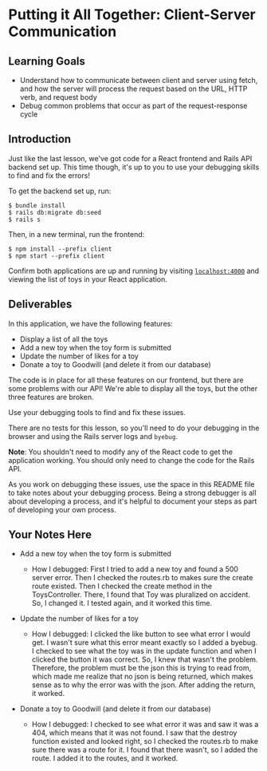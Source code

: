 # Putting it All Together: Client-Server Communication

## Learning Goals

- Understand how to communicate between client and server using fetch, and how
  the server will process the request based on the URL, HTTP verb, and request
  body
- Debug common problems that occur as part of the request-response cycle

## Introduction

Just like the last lesson, we've got code for a React frontend and Rails API
backend set up. This time though, it's up to you to use your debugging skills to
find and fix the errors!

To get the backend set up, run:

```console
$ bundle install
$ rails db:migrate db:seed
$ rails s
```

Then, in a new terminal, run the frontend:

```console
$ npm install --prefix client
$ npm start --prefix client
```

Confirm both applications are up and running by visiting
[`localhost:4000`](http://localhost:4000) and viewing the list of toys in your
React application.

## Deliverables

In this application, we have the following features:

- Display a list of all the toys
- Add a new toy when the toy form is submitted
- Update the number of likes for a toy
- Donate a toy to Goodwill (and delete it from our database)

The code is in place for all these features on our frontend, but there are some
problems with our API! We're able to display all the toys, but the other three
features are broken.

Use your debugging tools to find and fix these issues.

There are no tests for this lesson, so you'll need to do your debugging in the
browser and using the Rails server logs and `byebug`.

**Note**: You shouldn't need to modify any of the React code to get the
application working. You should only need to change the code for the Rails API.

As you work on debugging these issues, use the space in this README file to take
notes about your debugging process. Being a strong debugger is all about
developing a process, and it's helpful to document your steps as part of
developing your own process.

## Your Notes Here

- Add a new toy when the toy form is submitted

  - How I debugged: First I tried to add a new toy and found a 500 server error. Then I checked the routes.rb to makes sure the create route existed. Then I checked the create method in the ToysController. There, I found that Toy was pluralized on accident. So, I changed it. I tested again, and it worked this time. 

- Update the number of likes for a toy

  - How I debugged: I clicked the like button to see what error I would get. I wasn't sure what this error meant exactly so I added a byebug. I checked to see what the toy was in the update function and when I clicked the button it was correct. So, I knew that wasn't the problem. Therefore, the problem must be the json this is trying to read from, which made me realize that no json is being returned, which makes sense as to why the error was with the json. After adding the return, it worked.

- Donate a toy to Goodwill (and delete it from our database)

  - How I debugged: I checked to see what error it was and saw it was a 404, which means that it was not found. I saw that the destroy function existed and looked right, so I checked the routes.rb to make sure there was a route for it. I found that there wasn't, so I added the route. I added it to the routes, and it worked. 
